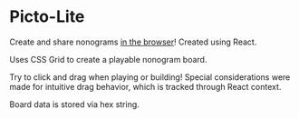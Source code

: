 # Picto-Lite

Create and share nonograms [in the browser](https://ilknarf.github.io/picto-lite)! Created using React.

Uses CSS Grid to create a playable nonogram board. 

Try to click and drag when playing or building! Special considerations were made
for intuitive drag behavior, which is tracked through React context.

Board data is stored via hex string.

